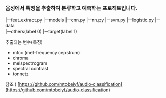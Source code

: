 ### 음성에서 특징을 추출하여 분류하고 예측하는 프로젝트입니다.



|ㅡfeat_extract.py 
|ㅡmodels 
   |ㅡcnn.py 
   |ㅡnn.py 
   |ㅡsvm.py 
   |ㅡlogistic.py 
|ㅡdata <br>
   |ㅡothers(label 0) 
   |ㅡtarget(label 1) 

추출되는 변수(특징)
- mfcc (mel-frequency cepstrum) 
- chroma
- melspectrogram
- spectral contrast
- tonnetz  <br>


참조 ) [https://github.com/mtobeiyf/audio-classification](https://github.com/mtobeiyf/audio-classification)

